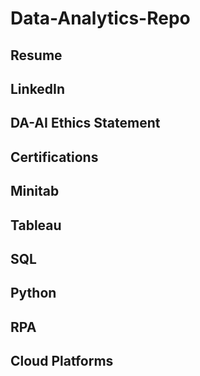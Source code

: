 # Data-Analytics-Repo
## Resume
## LinkedIn
## DA-AI Ethics Statement
## Certifications
## Minitab
## Tableau
## SQL 
## Python
## RPA
## Cloud Platforms
